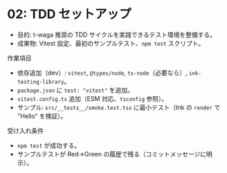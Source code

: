 # 02: TDD セットアップ

- 目的: t-waga 推奨の TDD サイクルを実践できるテスト環境を整備する。
- 成果物: Vitest 設定、最初のサンプルテスト、`npm test` スクリプト。

作業項目
- 依存追加（dev）: `vitest`, `@types/node`, `ts-node`（必要なら）, `ink-testing-library`。
- `package.json` に `test: "vitest"` を追加。
- `vitest.config.ts` 追加（ESM 対応、`tsconfig` 参照）。
- サンプル: `src/__tests__/smoke.test.tsx` に最小テスト（Ink の `render` で "Hello" を検証）。

受け入れ条件
- `npm test` が成功する。
- サンプルテストが Red→Green の履歴で残る（コミットメッセージに明示）。
